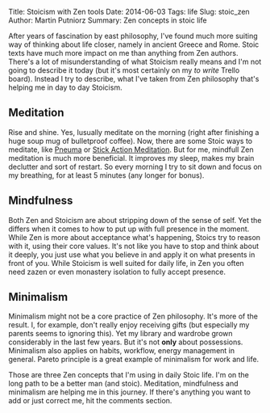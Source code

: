 Title: Stoicism with Zen tools
Date: 2014-06-03
Tags: life
Slug: stoic_zen
Author: Martin Putniorz
Summary: Zen concepts in stoic life

After years of fascination by east philosophy, I've found much more suiting way of thinking about life closer, namely in ancient Greece and Rome. Stoic texts have much more impact on me than anything from Zen authors. There's a lot of misunderstanding of what Stoicism really means and I'm not going to describe it today (but it's most certainly on my *to write* Trello board). Instead I try to describe, what I've taken from Zen philosophy that's helping me in day to day Stoicism.

## Meditation

Rise and shine. Yes, Iusually meditate on the morning (right after finishing a huge soup mug of bulletproof coffee). Now, there are some Stoic ways to meditate, like [Pneuma](http://newstoa.com/books/02_WILL%20POWER.pdf) or [Stick Action Meditation](http://stoicscollege.com/books/08_SAM_II.pdf). But for me, mindfull Zen meditation is much more beneficial. It improves my sleep, makes my brain declutter and sort of restart. So every morning I try to sit down and focus on my breathing, for at least 5 minutes (any longer for bonus).

## Mindfulness

Both Zen and Stoicism are about stripping down of the sense of self. Yet the differs when it comes to how to put up with full presence in the moment. While Zen is more about acceptance what's happening, Stoics try to reason with it, using their core values. It's not like you have to stop and think about it deeply, you just use what you believe in and apply it on what presents in front of you. While Stoicism is well suited for daily life, in Zen you often need zazen or even monastery isolation to fully accept presence.

## Minimalism

Minimalism might not be a core practice of Zen philosophy. It's more of the result. I, for example, don't really enjoy receiving gifts (but especially my parents seems to ignoring this). Yet my library and wardrobe grown considerably in the last few years. But it's not **only** about possessions. Minimalism also applies on habits, workflow, energy management in general. Pareto principle is a great example of minimalism for work and life.

Those are three Zen concepts that I'm using in daily Stoic life. I'm on the long path to be a better man (and stoic). Meditation, mindfulness and minimalism are helping me in this journey. If there's anything you want to add or just correct me, hit the comments section.